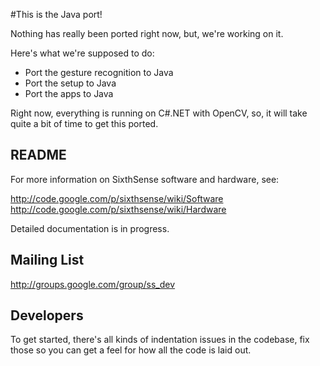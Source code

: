 #This is the Java port!

Nothing has really been ported right now, but, we're working on it.

Here's what we're supposed to do:

* Port the gesture recognition to Java
* Port the setup to Java
* Port the apps to Java

Right now, everything is running on C#.NET with OpenCV, so, it will take quite a bit of time to get this ported.

README
------

For more information on SixthSense software and hardware, see:

 http://code.google.com/p/sixthsense/wiki/Software
 http://code.google.com/p/sixthsense/wiki/Hardware

Detailed documentation is in progress.

Mailing List
------------

http://groups.google.com/group/ss_dev

Developers
----------

To get started, there's all kinds of indentation issues in the codebase, fix those so you can get a feel for how all the code is laid out.
